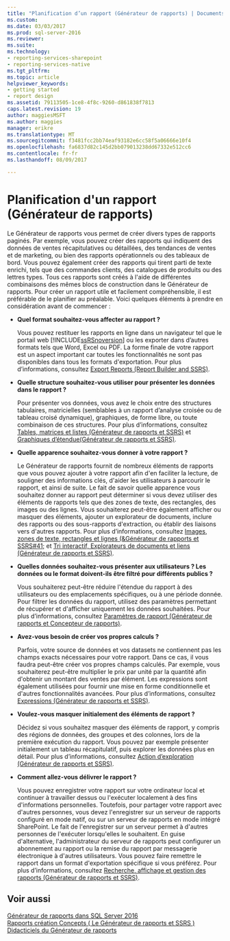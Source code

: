 ```yaml
---
title: "Planification d’un rapport (Générateur de rapports) | Documents Microsoft"
ms.custom: 
ms.date: 03/03/2017
ms.prod: sql-server-2016
ms.reviewer: 
ms.suite: 
ms.technology:
- reporting-services-sharepoint
- reporting-services-native
ms.tgt_pltfrm: 
ms.topic: article
helpviewer_keywords:
- getting started
- report design
ms.assetid: 79113505-1ce8-4f8c-9260-d861838f7813
caps.latest.revision: 19
author: maggiesMSFT
ms.author: maggies
manager: erikre
ms.translationtype: MT
ms.sourcegitcommit: f3481fcc2bb74eaf93182e6cc58f5a06666e10f4
ms.openlocfilehash: fa6837d82c145d2bb079013238dd67332e512cc6
ms.contentlocale: fr-fr
ms.lasthandoff: 08/09/2017

---
```

# <a name="planning-a-report-report-builder"></a>Planification d'un rapport (Générateur de rapports)
  Le Générateur de rapports vous permet de créer divers types de rapports paginés. Par exemple, vous pouvez créer des rapports qui indiquent des données de ventes récapitulatives ou détaillées, des tendances de ventes et de marketing, ou bien des rapports opérationnels ou des tableaux de bord. Vous pouvez également créer des rapports qui tirent parti de texte enrichi, tels que des commandes clients, des catalogues de produits ou des lettres types. Tous ces rapports sont créés à l'aide de différentes combinaisons des mêmes blocs de construction dans le Générateur de rapports. Pour créer un rapport utile et facilement compréhensible, il est préférable de le planifier au préalable. Voici quelques éléments à prendre en considération avant de commencer :  
  
-   **Quel format souhaitez-vous affecter au rapport ?**  
  
     Vous pouvez restituer les rapports en ligne dans un navigateur tel que le portail web [!INCLUDE[ssRSnoversion](../../includes/ssrsnoversion-md.md)] ou les exporter dans d’autres formats tels que Word, Excel ou PDF. La forme finale de votre rapport est un aspect important car toutes les fonctionnalités ne sont pas disponibles dans tous les formats d'exportation. Pour plus d’informations, consultez [Export Reports &#40;Report Builder and SSRS&#41;](../../reporting-services/report-builder/export-reports-report-builder-and-ssrs.md).  
  
-   **Quelle structure souhaitez-vous utiliser pour présenter les données dans le rapport ?**  
  
     Pour présenter vos données, vous avez le choix entre des structures tabulaires, matricielles (semblables à un rapport d’analyse croisée ou de tableau croisé dynamique), graphiques, de forme libre, ou toute combinaison de ces structures. Pour plus d’informations, consultez [Tables, matrices et listes &#40;Générateur de rapports et SSRS&#41;](../../reporting-services/report-design/tables-matrices-and-lists-report-builder-and-ssrs.md) et [Graphiques d’étendue&#40;Générateur de rapports et SSRS&#41;](../../reporting-services/report-design/charts-report-builder-and-ssrs.md).  
  
-   **Quelle apparence souhaitez-vous donner à votre rapport ?**  
  
     Le Générateur de rapports fournit de nombreux éléments de rapports que vous pouvez ajouter à votre rapport afin d'en faciliter la lecture, de souligner des informations clés, d'aider les utilisateurs à parcourir le rapport, et ainsi de suite. Le fait de savoir quelle apparence vous souhaitez donner au rapport peut déterminer si vous devez utiliser des éléments de rapports tels que des zones de texte, des rectangles, des images ou des lignes. Vous souhaiterez peut-être également afficher ou masquer des éléments, ajouter un explorateur de documents, inclure des rapports ou des sous-rapports d'extraction, ou établir des liaisons vers d'autres rapports. Pour plus d’informations, consultez [Images, zones de texte, rectangles et lignes &#40;&Générateur de rapports et SSRS#41;](../../reporting-services/report-design/images-text-boxes-rectangles-and-lines-report-builder-and-ssrs.md) et [Tri interactif, Explorateurs de documents et liens &#40;Générateur de rapports et SSRS&#41;](../../reporting-services/report-design/interactive-sort-document-maps-and-links-report-builder-and-ssrs.md).  
  
-   **Quelles données souhaitez-vous présenter aux utilisateurs ? Les données ou le format doivent-ils être filtré pour différents publics ?**  
  
     Vous souhaiterez peut-être réduire l'étendue du rapport à des utilisateurs ou des emplacements spécifiques, ou à une période donnée. Pour filtrer les données du rapport, utilisez des paramètres permettant de récupérer et d'afficher uniquement les données souhaitées. Pour plus d’informations, consultez [Paramètres de rapport &#40;Générateur de rapports et Concepteur de rapports&#41;](../../reporting-services/report-design/report-parameters-report-builder-and-report-designer.md).  
  
-   **Avez-vous besoin de créer vos propres calculs ?**  
  
     Parfois, votre source de données et vos datasets ne contiennent pas les champs exacts nécessaires pour votre rapport. Dans ce cas, il vous faudra peut-être créer vos propres champs calculés. Par exemple, vous souhaiterez peut-être multiplier le prix par unité par la quantité afin d'obtenir un montant des ventes par élément. Les expressions sont également utilisées pour fournir une mise en forme conditionnelle et d'autres fonctionnalités avancées. Pour plus d’informations, consultez [Expressions &#40;Générateur de rapports et SSRS&#41;](../../reporting-services/report-design/expressions-report-builder-and-ssrs.md).  
  
-   **Voulez-vous masquer initialement des éléments de rapport ?**  
  
     Décidez si vous souhaitez masquer des éléments de rapport, y compris des régions de données, des groupes et des colonnes, lors de la première exécution du rapport. Vous pouvez par exemple présenter initialement un tableau récapitulatif, puis explorer les données plus en détail. Pour plus d’informations, consultez [Action d’exploration &#40;Générateur de rapports et SSRS&#41;](../../reporting-services/report-design/drilldown-action-report-builder-and-ssrs.md).  
  
-   **Comment allez-vous délivrer le rapport ?**  
  
     Vous pouvez enregistrer votre rapport sur votre ordinateur local et continuer à travailler dessus ou l'exécuter localement à des fins d'informations personnelles. Toutefois, pour partager votre rapport avec d'autres personnes, vous devez l'enregistrer sur un serveur de rapports configuré en mode natif, ou sur un serveur de rapports en mode intégré SharePoint. Le fait de l'enregistrer sur un serveur permet à d'autres personnes de l'exécuter lorsqu'elles le souhaitent. En guise d'alternative, l'administrateur du serveur de rapports peut configurer un abonnement au rapport ou la remise du rapport par messagerie électronique à d'autres utilisateurs. Vous pouvez faire remettre le rapport dans un format d'exportation spécifique si vous préférez. Pour plus d’informations, consultez [Recherche, affichage et gestion des rapports &#40;Générateur de rapports et SSRS&#41;](../../reporting-services/report-builder/finding-viewing-and-managing-reports-report-builder-and-ssrs.md).  
  
## <a name="see-also"></a>Voir aussi  
 [Générateur de rapports dans SQL Server 2016](../../reporting-services/report-builder/report-builder-in-sql-server-2016.md)   
 [Rapports création Concepts &#40; Le Générateur de rapports et SSRS &#41;](../../reporting-services/report-design/report-authoring-concepts-report-builder-and-ssrs.md)   
 [Didacticiels du Générateur de rapports](../../reporting-services/report-builder-tutorials.md)  
  
  
